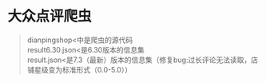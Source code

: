 大众点评爬虫
==================================
>dianpingshop<中是爬虫的源代码<br />
>result6.30.json<是6.30版本的信息集<br />
>result.json<是7.3（最新）版本的信息集（修复bug:过长评论无法读取，店铺星级变为标准形式（0.0-5.0））

